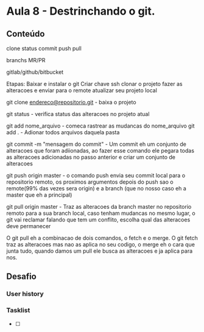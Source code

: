 # Aula 8 - Destrinchando o git.

## Conteúdo

clone
status
commit
push
pull

branchs
MR/PR

gitlab/github/bitbucket


Etapas:
Baixar e instalar o git
Criar chave ssh
clonar o projeto
fazer as alteracoes e enviar para o remote
atualizar seu projeto local

git clone endereco@repositorio.git - baixa o projeto

git status - verifica status das alteracoes no projeto atual

git add nome_arquivo - comeca rastrear as mudancas do nome_arquivo
git add . - Adionar todos arquivos daquela pasta

git commit -m "mensagem do commit" - Um commit eh um conjunto de alteracoes que foram adiionadas, ao fazer esse comando ele pegara todas as alteracoes adicionadas no passo anterior e criar um conjunto de alteracoes

git push origin master - o comando push envia seu commit local para o repositorio remoto, os proximos argumentos depois do push sao o remote(99% das vezes sera origin) e a branch (que no nosso caso eh a master que eh a principal)



git pull origin master - Traz as alteracoes da branch master no repositorio remoto para a sua branch local, caso tenham mudancas no mesmo lugar, o git vai reclamar falando que tem um conflito, escolha qual das alteracoes deve permanecer

O git pull eh a combinacao de dois comandos, o fetch e o merge. O git fetch traz as alteracoes mas nao as aplica no seu codigo, o merge eh o cara que junta tudo, quando damos um pull ele busca as alteracoes e ja aplica para nos.

## Desafio

### User history


### Tasklist

* [ ]
